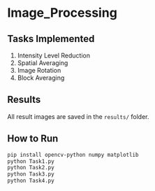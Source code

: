 # Image_Processing

## Tasks Implemented
1. Intensity Level Reduction
2. Spatial Averaging
3. Image Rotation
4. Block Averaging

## Results
All result images are saved in the `results/` folder.

## How to Run
```bash
pip install opencv-python numpy matplotlib
python Task1.py
python Task2.py
python Task3.py
python Task4.py
